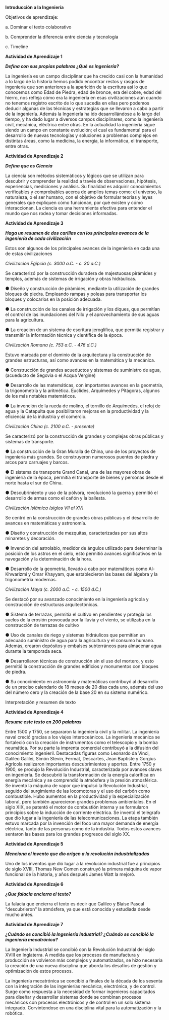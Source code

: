 **Introducción a la Ingeniería**

Objetivos de aprendizaje:

a. Dominar el texto colaborativo

b. Comprender la diferencia entre ciencia y tecnología

c. Timeline


**Actividad de Aprendizaje 1**

_**Defina con sus propias palabras ¿Qué es ingeniería?**_

La ingeniería es un campo disciplinar que ha crecido casi con la humanidad a lo largo de la historia hemos podido encontrar restos y rasgos de ingeniería que son anteriores a la aparición de la escritura así lo que conocemos como Edad de Piedra, edad de bronce, era del cobre, edad del hierro, nos refleja cómo era la ingeniería en esas civilizaciones aún cuando no tenemos registro escrito de lo que sucedía en ellas pero podemos deducir algunas de las técnicas y estrategias que se llevaron a cabo a partir de la ingeniería. Además la Ingeniería ha ido desarrollándose a lo largo del tiempo, y ha dado lugar a diversos campos disciplinares, como la ingeniería civil, mecánica, eléctrica entre otras. En la actualidad la ingeniería sigue siendo un campo en constante evolución; el cual es fundamental para el desarrollo de nuevas tecnologías y soluciones a problemas complejos en distintas áreas, como la medicina, la energía, la informática, el transporte, entre otras.

**Actividad de Aprendizaje 2**

_**Defina que es Ciencia**_

La ciencia son métodos sistemáticos y lógicos que se utilizan para descubrir y comprender la realidad a través de observaciones, hipótesis, experiencias, mediciones y análisis. Su finalidad es adquirir conocimientos verificables y comprobables acerca de amplios temas como: el universo, la naturaleza, o el ser humano, con el objetivo de formular teorías y leyes generales que expliquen cómo funcionan, por qué existen y cómo interaccionan. La ciencia es una herramienta efectiva para entender el mundo que nos rodea y tomar decisiones informadas.

**Actividad de Aprendizaje 3**

_**Haga un resumen de dos carillas con los principales avances de la ingeniería de cada civilización**_


Estos son algunos de los principales avances de la ingeniería en cada una de estas civilizaciones

_Civilización Egipcia (c. 3000 a.C. - c. 30 a.C.)_

Se caracterizó por la construcción duradera de majestuosas pirámides y templos, además de sistemas de irrigación y obras hidráulicas.

●	Diseño y construcción de  pirámides, mediante la utilización de grandes bloques de piedra. Empleando rampas y poleas para transportar los bloques y colocarlos en la posición adecuada.

●	La construcción de los canales de irrigación y los diques, que permitían el control de las inundaciones del Nilo y el aprovechamiento de sus aguas para la agricultura.

●	La creación de un sistema de escritura jeroglífica, que permitía registrar y transmitir la información técnica y científica de la época.


_Civilización Romana (c. 753 a.C. - 476 d.C.)_

Estuvo marcada por el dominio de la arquitectura y la construcción de grandes estructuras, así como avances en la matemática y la mecánica.

●	Construcción de grandes acueductos y sistemas de suministro de agua, (acueducto de Segovia o el Acqua Vergine)

●	Desarrollo de las matemáticas, con importantes avances en la geometría, la trigonometría y la aritmética. Euclides, Arquímedes y Pitágoras, algunos de los más notables matemáticos.

●	La invención de la rueda de molino, el tornillo de Arquímedes, el reloj de agua y la Catapulta que posibilitaron mejoras en la productividad y la eficiencia de la industria y el comercio.


_Civilización China (c. 2100 a.C. - presente)_

Se caracterizó por la construcción de grandes y complejas obras públicas y sistemas de transporte. 

●	La construcción de la Gran Muralla de China, uno de los proyectos de ingeniería más grandes. Se construyeron numerosos puentes de piedra y arcos para carruajes y barcos.

●	El sistema de transporte Grand Canal, una de las mayores obras de ingeniería de la época, permitía el transporte de bienes y personas desde el norte hasta el sur de China.

●	Descubrimiento y uso de la pólvora, revolucionó la guerra y permitió el desarrollo de armas como el cañón y la ballesta.


_Civilización Islámica (siglos VII al XV)_

Se centró en la construcción de grandes obras públicas y el desarrollo de avances en matemáticas y astronomía. 

●	Diseño y construcción de mezquitas, caracterizadas por sus altos minaretes y decoración.

●	Invención del astrolabio, medidor de ángulos utilizado para determinar la posición de los astros en el cielo, esto permitió avances significativos en la navegación y la determinación de la hora.

●	Desarrollo de la geometría, llevado a cabo por matemáticos como Al-Khwarizmi y Omar Khayyam, que establecieron las bases del álgebra y la trigonometría modernas. 


_Civilización Maya (c. 2000 a.C. - c. 1500 d.C.)_

Se destacó por su avanzado conocimiento en la ingeniería agrícola y construcción de estructuras arquitectónicas. 

●	Sistema de terrazas, permitía el cultivo en pendientes y protegía los suelos de la erosión provocada por la lluvia y el viento, se utilizaba en la construcción de terrazas de cultivo 

●	Uso de canales de riego y sistemas hidráulicos que permitían un adecuado suministro de agua para la agricultura y el consumo humano. Además, crearon depósitos y embalses subterráneos para almacenar agua durante la temporada seca.

●	Desarrollaron técnicas de construcción sin el uso del mortero, y esto permitió la construcción de grandes edificios y monumentos con bloques de piedra. 

●	Su conocimiento en astronomía y matemáticas contribuyó al desarrollo de un preciso calendario de 18 meses de 20 días cada uno, además del uso del número cero y la creación de la base 20 en su sistema numérico.


Interpretación y resumen de texto

**Actividad de Aprendizaje 4**

_**Resume este texto en 200 palabras**_

Entre 1500 y 1750, se separaron la ingeniería civil y la militar. La ingeniería naval creció gracias a los viajes interoceánicos. La ingeniería mecánica se fortaleció con la creación de instrumentos como el telescopio y la bomba neumática. Por su parte la imprenta comercial contribuyó a la difusión del conocimiento ingenieril. Destacadas figuras como Leonardo da Vinci, Galileo Galilei, Simón Stevin, Fermat, Descartes, Jean Baptiste y Gorgius Agrícola realizaron importantes descubrimientos y aportes.
Entre 1750 y 1900, se produjo la Revolución Industrial, caracterizada por avances claves en ingeniería. Se descubrió la transformación de la energía calorífica en energía mecánica y se comprendió la atmósfera y la presión atmosférica. Se inventó la máquina de vapor que impulsó la Revolución Industrial, seguido del surgimiento de las locomotoras y el uso del carbón como combustible. Hubo aumentos en la productividad y la especialización laboral, pero también aparecieron grandes problemas ambientales.
En el siglo XIX, se patentó el motor de combustión interna y se formularon principios sobre la inducción de corriente eléctrica. Se inventó el telégrafo que dio lugar a la ingeniería de las telecomunicaciones. La etapa también estuvo marcada por la invención del foco una mayor demanda de energía eléctrica, tanto de las personas como de la industria.
Todos estos avances sentaron las bases para los grandes progresos del siglo XX.


**Actividad de Aprendizaje 5**

_**Menciona el invento que dio origen a la revolución industrializadas**_

Uno de los inventos que dió lugar a la revolución industrial fue a principios de siglo XVIII, Thomas New Comen construyó la primera máquina de vapor funcional de la historia, y años después James Watt la mejoró.


**Actividad de Aprendizaje 6**

_**¿Que falacia encierra el texto?**_

La falacia que encierra el texto es decir que Galileo y Blaise Pascal "descubrieron" la atmósfera, ya que está conocida y estudiada desde mucho antes.


**Actividad de Aprendizaje 7**

_**¿Cuándo se concibió la Ingeniería Industrial? ¿Cuándo se concibió la ingeniería mecatrónica?**_

La Ingeniería Industrial se concibió con la Revolución Industrial del siglo XVIII en Inglaterra. A medida que los procesos de manufactura y producción se volvieron más complejos y automatizados, se hizo necesaria la creación de una nueva disciplina que aborda los desafíos de gestión y optimización de estos procesos. 

La ingeniería mecatrónica se concibió a finales de la década de los sesenta con la integración de las ingenierías mecánica,  electrónica, y de control. Surge como respuesta a la necesidad de formar ingenieros capacitados para diseñar y desarrollar sistemas donde se combinan procesos mecánicos con procesos electrónicos y de control en un solo sistema integrado. Corvintendose en  una disciplina vital para la automatización y la robótica.
